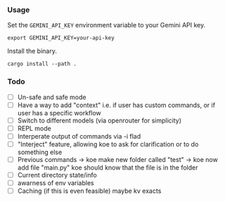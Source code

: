 ### Usage

Set the `GEMINI_API_KEY` environment variable to your Gemini API key.

```
export GEMINI_API_KEY=your-api-key
```

Install the binary.

```
cargo install --path .
```

### Todo

- [ ] Un-safe and safe mode
- [ ] Have a way to add "context" i.e. if user has custom commands, or if user has a specific workflow
- [ ] Switch to different models (via openrouter for simplicity)
- [ ] REPL mode
- [ ] Interperate output of commands via -i flad
- [ ] "Interject" feature, allowing koe to ask for clarification or to do something else
- [ ] Previous commands -> koe make new folder called "test" -> koe now add file "main.py" koe should know that the file is in the folder
- [ ] Current directory state/info
- [ ] awarness of env variables
- [ ] Caching (if this is even feasible) maybe kv exacts
